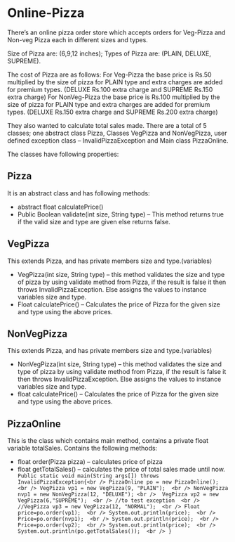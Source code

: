 # Online-Pizza
There’s an online pizza order store which accepts orders for Veg-Pizza and Non-veg Pizza each in different sizes and types.

Size of Pizza are: (6,9,12 inches);
Types of Pizza are: (PLAIN, DELUXE, SUPREME).

The cost of Pizza are as follows:
  For Veg-Pizza the base price is Rs.50 multiplied by the size of pizza
for PLAIN type and extra charges are added for premium types.
(DELUXE Rs.100 extra charge and SUPREME Rs.150 extra charge)
  For NonVeg-Pizza the base price is Rs.100 multiplied by the size of
pizza for PLAIN type and extra charges are added for premium
types. (DELUXE Rs.150 extra charge and SUPREME Rs.200 extra charge)

They also wanted to calculate total sales made. There are a total of 5 classes; one abstract class Pizza, Classes VegPizza and NonVegPizza, user defined exception class – InvalidPizzaException and Main class PizzaOnline.

The classes have following properties:
## Pizza
It is an abstract class and has following methods:
* abstract float calculatePrice()
* Public Boolean validate(int size, String type) – This method returns
true if the valid size and type are given else returns false.
## VegPizza
This extends Pizza, and has private members size and type.(variables)
* VegPizza(int size, String type) – this method validates the size and
type of pizza by using validate method from Pizza, if the result is
false it then throws InvalidPizzaException.
Else assigns the values to instance variables size and type.
* Float calculatePrice() – Calculates the price of Pizza for the given
size and type using the above prices.
## NonVegPizza
This extends Pizza, and has private members size and type.(variables)
* NonVegPizza(int size, String type) – this method validates the size
and type of pizza by using validate method from Pizza, if the result
is false it then throws InvalidPizzaException.
Else assigns the values to instance variables size and type.
* float calculatePrice() – Calculates the price of Pizza for the given size
and type using the above prices.

## PizzaOnline
This is the class which contains main method, contains a private float
variable totalSales.
Contains the following methods:
* float order(Pizza pizza) – calculates price of pizza
* float getTotalSales() – calculates the price of total sales made until now.
`
Public static void main(String args[]) throws InvalidPizzaException{<br />
  PizzaOnline po = new PizzaOnline();  <br />
  VegPizza vp1 = new VegPizza(9, "PLAIN");  <br />
  NonVegPizza nvp1 = new NonVegPizza(12, "DELUXE"); <br /> 
  VegPizza vp2 = new VegPizza(6,"SUPREME");  <br />
  //to test exception  <br />
  //VegPizza vp3 = new VegPizza(12, "NORMAL");  <br />
  Float price=po.order(vp1);  <br />
  System.out.println(price);  <br />
  Price=po.order(nvp1);  <br />
  System.out.println(price);  <br />
  Price=po.order(vp2);  <br />
  System.out.println(price);  <br />
  System.out.println(po.getTotalSales());  <br />
}`

